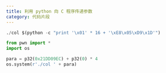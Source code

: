 ```yaml
---
title: 利用 python 向 C 程序传递参数
category: 代码片段
---
```


```python
./col $(python -c "print '\x01' * 16 + '\xE8\x05\xD9\x1D'")
```

```python
from pwn import *
import os

para = p32(0x21DD09EC) + p32(0) * 4
os.system(r'./col ' + para)
```

